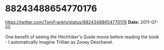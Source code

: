 # 88243488654770176
https://twitter.com/TomFrankly/status/88243488654770176
**Date:** 2011-07-05

One benefit of seeing the Hitchhiker's Guide movie before reading the book - I automatically imagine Trillian as Zooey Deschanel.
